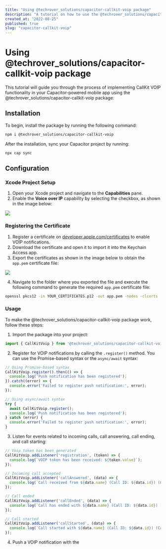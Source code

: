 ```yaml
---
title: "Using @techrover_solutions/capacitor-callkit-voip package"
description: "A tutorial on how to use the @techrover_solutions/capacitor-callkit-voip package for implementing CallKit VOIP functionality in your Capacitor-powered mobile app."
created_at: "2022-08-25"
published: true
slug: "capacitor-callkit-voip"
---
```


# Using @techrover_solutions/capacitor-callkit-voip package

This tutorial will guide you through the process of implementing CallKit VOIP functionality in your Capacitor-powered mobile app using the @techrover_solutions/capacitor-callkit-voip package.

## Installation

To begin, install the package by running the following command:

```bash
npm i @techrover_solutions/capacitor-callkit-voip
```

After the installation, sync your Capacitor project by running:

```bash
npx cap sync
```

## Configuration

### Xcode Project Setup

1. Open your Xcode project and navigate to the **Capabilities** pane.
2. Enable the **Voice over IP** capability by selecting the checkbox, as shown in the image below:

![](https://miro.medium.com/max/700/1*zVc9U601x_qUqweRKfsfow.png)

### Registering the Certificate

1. Register a certificate on [developer.apple.com/certificates](https://developer.apple.com/certificates) to enable VOIP notifications.
2. Download the certificate and open it to import it into the Keychain Access app.
3. Export the certificates as shown in the image below to obtain the `app.pem` certificate file:

![](https://miro.medium.com/max/700/1*7N7d7-dEa6WAMzWbFXO66A.png)

4. Navigate to the folder where you exported the file and execute the following command to generate the required `app.pem` certificate file:

```bash
openssl pkcs12 -in YOUR_CERTIFICATES.p12 -out app.pem -nodes -clcerts
```

### Usage

To make the @techrover_solutions/capacitor-callkit-voip package work, follow these steps:

1. Import the package into your project:

```typescript
import { CallKitVoip } from '@techrover_solutions/capacitor-callkit-voip';
```

2. Register for VOIP notifications by calling the `.register()` method. You can use the Promise-based syntax or the `async/await` syntax:

```typescript
// Using Promise-based syntax
CallKitVoip.register().then(() => {
  console.log('Push notification has been registered');
}).catch((error) => {
  console.error('Failed to register push notification:', error);
});

// Using async/await syntax
try {
  await CallKitVoip.register();
  console.log('Push notification has been registered');
} catch (error) {
  console.error('Failed to register push notification:', error);
}
```

3. Listen for events related to incoming calls, call answering, call ending, and call starting:

```typescript
// Voip token has been generated
CallKitVoip.addListener('registration', (token) => {
  console.log(`VOIP token has been received: ${token.value}`);
});

// Incoming call accepted
CallKitVoip.addListener('callAnswered', (data) => {
  console.log(`Call received from ${data.name} (Call ID: ${data.id}) (Call Type: ${data.media}) (Call Duration: ${data.duration})`);
});

// Call ended
CallKitVoip.addListener('callEnded', (data) => {
  console.log(`Call has ended with ${data.name} (Call ID: ${data.id}) (Call Type: ${data.media}) (Call Duration: ${data.duration})`);
});

// Call started
CallKitVoip.addListener('callStarted', (data) => {
  console.log(`Call started with ${data.name} (Call ID: ${data.id}) (Call Type: ${data.media}) (Call Duration: ${data.duration})`);
});
```

4. Push a VOIP notification with the
